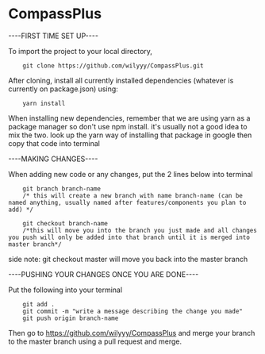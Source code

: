 # CompassPlus

----FIRST TIME SET UP----

To import the project to your local directory, 

		git clone https://github.com/wilyyy/CompassPlus.git

After cloning, install all currently installed dependencies (whatever is currently on package.json) using:

		yarn install

When installing new dependencies, remember that we are using yarn as a package manager so don't use npm install. it's usually not a good idea to mix the two.
look up the yarn way of installing that package in google then copy that code into terminal
		
		
----MAKING CHANGES----

When adding new code or any changes, put the 2 lines below into terminal

		git branch branch-name  
		/* this will create a new branch with name branch-name (can be named anything, usually named after features/components you plan to add) */

		git checkout branch-name
		/*this will move you into the branch you just made and all changes you push will only be added into that branch until it is merged into master branch*/

side note: git checkout master will move you back into the master branch


----PUSHING YOUR CHANGES ONCE YOU ARE DONE----

Put the following into your terminal

		git add .
		git commit -m "write a message describing the change you made"
		git push origin branch-name
			
Then go to https://github.com/wilyyy/CompassPlus and merge your branch to the master branch using a pull request and merge.
